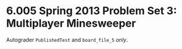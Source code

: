 # 6.005 Spring 2013 Problem Set 3: Multiplayer Minesweeper

Autograder `PublishedTest` and `board_file_5` *only*.

